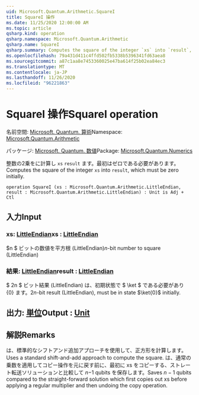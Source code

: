 ```yaml
---
uid: Microsoft.Quantum.Arithmetic.SquareI
title: SquareI 操作
ms.date: 11/25/2020 12:00:00 AM
ms.topic: article
qsharp.kind: operation
qsharp.namespace: Microsoft.Quantum.Arithmetic
qsharp.name: SquareI
qsharp.summary: Computes the square of the integer `xs` into `result`, which must be zero initially.
ms.openlocfilehash: 79a431d411c4ffd502fb5338b5396341fd63aea8
ms.sourcegitcommit: a87c1aa8e7453360025e47ba614f25b02ea84ec3
ms.translationtype: MT
ms.contentlocale: ja-JP
ms.lasthandoff: 11/26/2020
ms.locfileid: "96221863"
---
```

# <a name="squarei-operation"></a><span data-ttu-id="9e2e0-102">SquareI 操作</span><span class="sxs-lookup"><span data-stu-id="9e2e0-102">SquareI operation</span></span>

<span data-ttu-id="9e2e0-103">名前空間: [Microsoft. Quantum. 算術](xref:Microsoft.Quantum.Arithmetic)</span><span class="sxs-lookup"><span data-stu-id="9e2e0-103">Namespace: [Microsoft.Quantum.Arithmetic](xref:Microsoft.Quantum.Arithmetic)</span></span>

<span data-ttu-id="9e2e0-104">パッケージ: [Microsoft. Quantum. 数値](https://nuget.org/packages/Microsoft.Quantum.Numerics)</span><span class="sxs-lookup"><span data-stu-id="9e2e0-104">Package: [Microsoft.Quantum.Numerics](https://nuget.org/packages/Microsoft.Quantum.Numerics)</span></span>


<span data-ttu-id="9e2e0-105">整数の2乗をに計算し `xs` `result` ます。最初はゼロである必要があります。</span><span class="sxs-lookup"><span data-stu-id="9e2e0-105">Computes the square of the integer `xs` into `result`, which must be zero initially.</span></span>

```qsharp
operation SquareI (xs : Microsoft.Quantum.Arithmetic.LittleEndian, result : Microsoft.Quantum.Arithmetic.LittleEndian) : Unit is Adj + Ctl
```


## <a name="input"></a><span data-ttu-id="9e2e0-106">入力</span><span class="sxs-lookup"><span data-stu-id="9e2e0-106">Input</span></span>

### <a name="xs--littleendian"></a><span data-ttu-id="9e2e0-107">xs: [LittleEndian](xref:Microsoft.Quantum.Arithmetic.LittleEndian)</span><span class="sxs-lookup"><span data-stu-id="9e2e0-107">xs : [LittleEndian](xref:Microsoft.Quantum.Arithmetic.LittleEndian)</span></span>

<span data-ttu-id="9e2e0-108">$n $ ビットの数値を平方根 (LittleEndian)</span><span class="sxs-lookup"><span data-stu-id="9e2e0-108">$n$-bit number to square (LittleEndian)</span></span>


### <a name="result--littleendian"></a><span data-ttu-id="9e2e0-109">結果: [LittleEndian](xref:Microsoft.Quantum.Arithmetic.LittleEndian)</span><span class="sxs-lookup"><span data-stu-id="9e2e0-109">result : [LittleEndian](xref:Microsoft.Quantum.Arithmetic.LittleEndian)</span></span>

<span data-ttu-id="9e2e0-110">$ 2n $ ビット結果 (LittleEndian) は、初期状態で $ \ket $ である必要があり {0} ます。</span><span class="sxs-lookup"><span data-stu-id="9e2e0-110">$2n$-bit result (LittleEndian), must be in state $\ket{0}$ initially.</span></span>



## <a name="output--unit"></a><span data-ttu-id="9e2e0-111">出力: [単位](xref:microsoft.quantum.lang-ref.unit)</span><span class="sxs-lookup"><span data-stu-id="9e2e0-111">Output : [Unit](xref:microsoft.quantum.lang-ref.unit)</span></span>



## <a name="remarks"></a><span data-ttu-id="9e2e0-112">解説</span><span class="sxs-lookup"><span data-stu-id="9e2e0-112">Remarks</span></span>

<span data-ttu-id="9e2e0-113">は、標準的なシフトアンド追加アプローチを使用して、正方形を計算します。</span><span class="sxs-lookup"><span data-stu-id="9e2e0-113">Uses a standard shift-and-add approach to compute the square.</span></span> <span data-ttu-id="9e2e0-114">は、通常の乗数を適用してコピー操作を元に戻す前に、最初に xs をコピーする、ストレート転送ソリューションと比較して $n-$1 qubits を保存します。</span><span class="sxs-lookup"><span data-stu-id="9e2e0-114">Saves $n-1$ qubits compared to the straight-forward solution which first copies out xs before applying a regular multiplier and then undoing the copy operation.</span></span>